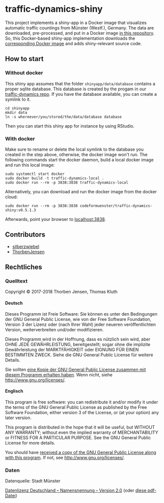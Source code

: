 # traffic-dynamics-shiny
This project implements a shiny-app in a Docker image that visualizes automatic traffic countings from Münster (Westf.), Germany.
The data are downloaded, pre-processed, and put in a Docker image [in this repository](https://github.com/codeformuenster/traffic-dynamics).
So, this Docker-based shiny-app implementation downloads the [corresponding Docker image](https://hub.docker.com/r/codeformuenster/traffic-dynamics/) and adds shiny-relevant source code.

## How to start

### Without docker

This shiny app assumes that the folder `shinyapp/data/database` contains a proper sqlite database. This database is created by the progam in our [traffic-dynamics repo](https://www.github.com/codeformuenster/traffic-dynamics).
If you have the database available, you can create a symlink to it.

```
cd shinyapp
mkdir data
ln -s whereever/you/stored/the/data/database database
```

Then you can start this shiny app for instance by using RStudio.


### With docker

Make sure to rename or delete the local symlink to the database you created in the step above, otherwise, the docker image won't run.
The following commands start the docker daemon, build a local docker image and run this local image:

```
sudo systemctl start docker
sudo docker build -t traffic-dynamics-local .
sudo docker run --rm -p 3838:3838 traffic-dynamics-local
```

Alternatively, you can download and run the docker image from the docker cloud:
```
sudo docker run --rm -p 3838:3838 codeformuenster/traffic-dynamics-shiny:v0.5.1.3
```

Afterwards, point your browser to [localhost:3838](localhost:3838).

## Contributors

* [silberzwiebel](https://github.com/silberzwiebel)
* [ThorbenJensen](https://github.com/ThorbenJensen)

## Rechtliches

### Quelltext

Copyright © 2017-2018 Thorben Jensen, Thomas Kluth

#### Deutsch 

Dieses Programm ist Freie Software: Sie können es unter den Bedingungen
der GNU General Public License, wie von der Free Software Foundation,
Version 3 der Lizenz oder (nach Ihrer Wahl) jeder neueren
veröffentlichten Version, weiterverbreiten und/oder modifizieren.

Dieses Programm wird in der Hoffnung, dass es nützlich sein wird, aber
OHNE JEDE GEWÄHRLEISTUNG, bereitgestellt; sogar ohne die implizite
Gewährleistung der MARKTFÄHIGKEIT oder EIGNUNG FÜR EINEN BESTIMMTEN ZWECK.
Siehe die GNU General Public License für weitere Details.

Sie sollten [eine Kopie der GNU General Public License zusammen mit diesem
Programm erhalten haben](COPYING). Wenn nicht, siehe <http://www.gnu.org/licenses/>.

#### Englisch

This program is free software: you can redistribute it and/or modify
it under the terms of the GNU General Public License as published by
the Free Software Foundation, either version 3 of the License, or
(at your option) any later version.

This program is distributed in the hope that it will be useful,
but WITHOUT ANY WARRANTY; without even the implied warranty of
MERCHANTABILITY or FITNESS FOR A PARTICULAR PURPOSE. See the
GNU General Public License for more details.

You should have [received a copy of the GNU General Public License
along with this program](COPYING). If not, see <http://www.gnu.org/licenses/>.

### Daten

Datenquelle: Stadt Münster

[Datenlizenz Deutschland – Namensnennung – Version 2.0](http://www.govdata.de/dl-de/by-2-0) (oder [diese pdf-Datei](doc/Stadt_MS_OpenData_Datenlizenz_Deutschland.pdf))
